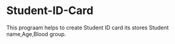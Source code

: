 # Student-ID-Card
This prograam helps to create Student ID card its stores Student name,Age,Blood group.
